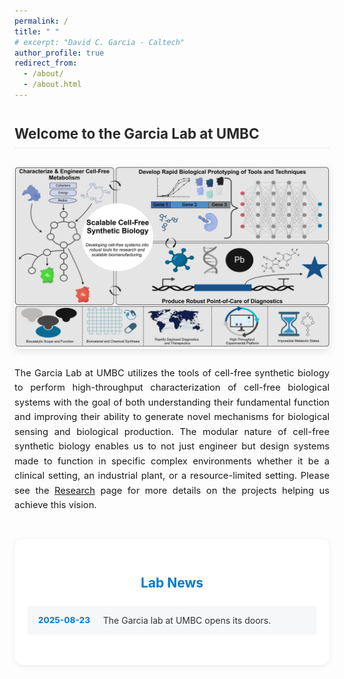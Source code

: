 ```yaml
---
permalink: /
title: " "
# excerpt: "David C. Garcia - Caltech"
author_profile: true
redirect_from: 
  - /about/
  - /about.html
---
```




<style>
/* Modern styling for about page, inspired by research section */
.about-container {
  max-width: 1000px;
  margin: 0 auto;
}
.section-heading {
  font-size: 1.6em;
  color: #2a2a2a;
  margin: 1.8em 0 1em 0;
  padding-bottom: 0.4em;
  border-bottom: 2px solid #f2f2f2;
}
.highlight-text {
  background: linear-gradient(to bottom, transparent 50%, rgba(66, 133, 244, 0.15) 50%);
  padding: 0 4px;
}
.featured-image {
  border-radius: 8px;
  box-shadow: 0 4px 12px rgba(0,0,0,0.1);
  margin: 2em auto;
  transition: transform 0.3s ease;
  max-width: 100%;
  display: block;
}
.featured-image:hover {
  transform: translateY(-5px);
}
.text-block {
  background-color: #f9f9f9;
  border-left: 4px solid #4285f4;
  padding: 1.5em;
  margin: 2em 0;
  border-radius: 0 8px 8px 0;
}
.lab-news-section {
  background: #fff;
  border-radius: 14px;
  box-shadow: 0 2px 10px rgba(0,0,0,0.07);
  padding: 2em 1.5em 2.5em 1.5em;
  max-width: 800px;
  margin: 3em auto 2em auto;
}
.lab-news-section h2 {
  text-align: center;
  color: #007acc;
  margin-bottom: 1.2em;
}
.lab-news-list {
  list-style: none;
  padding: 0;
  margin: 0;
}
.lab-news-list li {
  background: #f5f7f9;
  border-radius: 6px;
  margin-bottom: 1em;
  padding: 1em 1.2em;
  box-shadow: 0 1px 4px rgba(0,0,0,0.04);
  color: #333;
  display: flex;
  align-items: flex-start;
  gap: 1em;
}
.lab-news-date {
  font-weight: bold;
  color: #007acc;
  min-width: 90px;
  font-size: 0.98em;
}
.lab-news-content {
  flex: 1;
}
</style>

<div class="about-container">
  <h1 class="section-heading">Welcome to the Garcia Lab at UMBC</h1>
  <img src="/images/Laboratory_Vision.png" class="featured-image" alt="Garcia Lab Vision" />
  <p style="text-align: justify; font-size: 1.05em; line-height: 1.6;">
    The Garcia Lab at UMBC utilizes the tools of cell-free synthetic biology to perform high-throughput characterization of cell-free biological systems with the goal of both understanding their fundamental function and improving their ability to generate novel mechanisms for biological sensing and biological production. The modular nature of cell-free synthetic biology enables us to not just engineer but design systems made to function in specific complex environments whether it be a clinical setting, an industrial plant, or a resource-limited setting. Please see the <a href="https://david-c-garcia.github.io//research/">Research</a> page for more details on the projects helping us achieve this vision.
  </p>



  <section class="lab-news-section">
    <h2>Lab News</h2>
    <ul class="lab-news-list">
      <!-- Example event. Duplicate and edit for new events. -->
      <li>
        <span class="lab-news-date">2025-08-23</span>
        <span class="lab-news-content">The Garcia lab at UMBC opens its doors.</span>
      </li>
      <!-- Add more events below by duplicating the <li> block -->
    </ul>
  </section>
</div>
